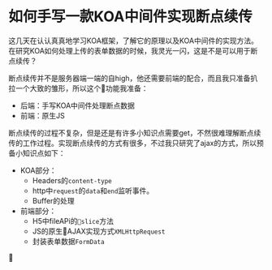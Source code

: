 # 如何手写一款KOA中间件实现断点续传

这几天在认认真真地学习KOA框架，了解它的原理以及KOA中间件的实现方法。在研究KOA如何处理上传的表单数据的时候，我灵光一闪，这是不是可以用于断点续传？

断点续传并不是服务器端一端的自high，他还需要前端的配合，而且我只准备扒拉一个大致的雏形，所以这个功能我准备：
* 后端：手写KOA中间件处理断点数据
* 前端：原生JS

断点续传的过程不复杂，但是还是有许多小知识点需要get，不然很难理解断点续传的工作过程。实现断点续传的方式有很多，不过我只研究了ajax的方式，所以预备小知识点如下：

* KOA部分：
    * Headers的`content-type`
    * http中`request`的`data`和`end`监听事件。
    * Buffer的处理
* 前端部分：
    * H5中fileAPi的`slice`方法
    * JS的原生AJAX实现方式`XMLHttpRequest`
    * 封装表单数据`FormData`



